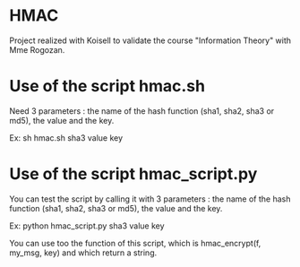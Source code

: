 # HMAC
Project realized with Koisell to validate the course "Information Theory" with Mme Rogozan.

# Use of the script hmac.sh
Need 3 parameters : the name of the hash function (sha1, sha2, sha3 or md5), the value and the key.

Ex: sh hmac.sh sha3 value key

# Use of the script hmac_script.py

You can test the script by calling it with 3 parameters : the name of the hash function (sha1, sha2, sha3 or md5), the value and the key.

Ex: python hmac_script.py sha3 value key

You can use too the function of this script, which is hmac\_encrypt(f, my\_msg, key) and which return a string.
